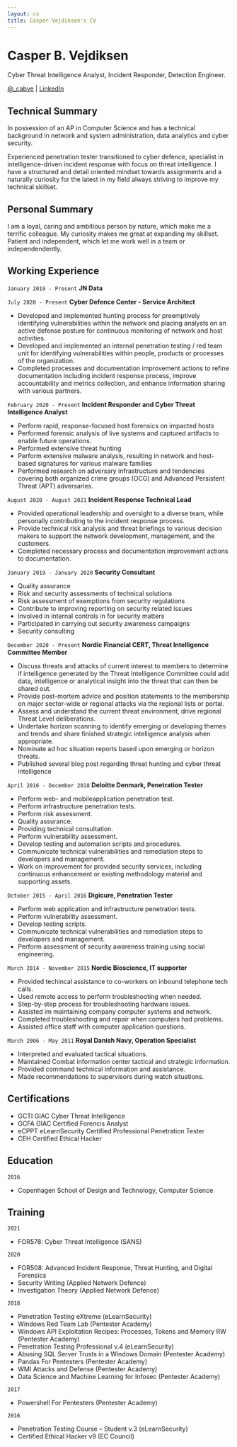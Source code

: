 ```yaml
---
layout: cv
title: Casper Vejdiksen's CV
---
```

# Casper B. Vejdiksen
Cyber Threat Intelligence Analyst, Incident Responder, Detection Engineer.

<div id="webaddress">
<a href="https://twitter.com/_cabve">@_cabve</a>
| <a href="https://www.linkedin.com/in/casper-cyber-defence-detection-response/">LinkedIn</a>
</div>

## Technical Summary

In possession of an AP in Computer Science and has a technical background in network and system administration, data analytics and cyber security. 

Experienced penetration tester transitioned to cyber defence, specialist in intelligence-driven incident response with focus on threat intelligence. I have a structured and detail oriented mindset towards assignments and a naturally curiosity for the latest in my field always striving to improve my technical skillset.

## Personal Summary

I am a loyal, caring and ambitious person by nature, which make me a terrific colleague. My curiosity makes me great at expanding my skillset. Patient and independent, which let me work well in a team or independendently.

## Working Experience

`January 2019 - Present`
__JN Data__

`July 2020 - Present`
__Cyber Defence Center - Service Architect__
- Developed and implemented hunting process for preemptively identifying vulnerabilities within the network and placing analysts on an active defense posture for continuous monitoring of network and host activities.
- Developed and implemented an internal penetration testing / red team unit for identifying vulnerabilities within people, products or processes of the organization.
- Completed processes and documentation improvement actions to refine documentation including incident response process, improve accountability and metrics collection, and enhance information sharing with various partners.

`February 2020 - Present`
__Incident Responder and Cyber Threat Intelligence Analyst__
- Perform rapid, response-focused host forensics on impacted hosts
- Performed forensic analysis of live systems and captured artifacts to enable future operations.
- Performed extensive threat hunting
- Perform extensive malware analysis, resulting in network and host-based signatures for various malware families
- Performed research on adversary infrastructure and tendencies covering both organized crime groups (OCG) and Advanced Persistent Threat (APT) adversaries.

`August 2020 - August 2021`
__Incident Response Technical Lead__
- Provided operational leadership and oversight to a diverse team, while personally contributing to the incident response process.
- Provide technical risk analysis and threat briefings to various decision makers to support the network development, management, and the customers.
- Completed necessary process and documentation improvement actions to documentation.

`January 2019 - January 2020`
__Security Consultant__
* Quality assurance
* Risk and security assessments of technical solutions
* Risk assessment of exemptions from security regulations
* Contribute to improving reporting on security related issues
* Involved in internal controls in for security matters
* Participated in carrying out security awareness campaigns
* Security consulting

`December 2020 - Present`
__Nordic Financial CERT, Threat Intelligence Committee Member__
* Discuss threats and attacks of current interest to members to determine if intelligence generated by the Threat Intelligence Committee could add data, intelligence or analytical insight into the threat that can then be shared out.
* Provide post-mortem advice and position statements to the membership on major sector-wide or regional attacks via the regional lists or portal.
* Assess and understand the current threat environment, drive regional Threat Level deliberations.
* Undertake horizon scanning to identify emerging or developing themes and trends and share finished strategic intelligence analysis when appropriate.
* Nominate ad hoc situation reports based upon emerging or horizon threats.
* Published several blog post regarding threat hunting and cyber threat intelligence

`April 2016 - December 2018`
__Deloitte Denmark, Penetration Tester__
* Perform web- and mobileapplication penetration test. 
* Perform infrastructure penetration tests. 
* Perform risk assessment. 
* Quality assurance. 
* Providing technical consultation. 
* Perform vulnerability assessment. 
* Develop testing and automation scripts and procedures. 
* Communicate technical vulnerabilities and remediation steps to developers and management. 
* Work on improvement for provided security services, including continuous enhancement or existing methodology material and supporting assets. 

`October 2015 - April 2016`
__Digicure, Penetration Tester__
* Perform web application and infrastructure penetration tests. 
* Perform vulnerability assessment. 
* Develop testing scripts. 
* Communicate technical vulnerabilities and remediation steps to developers and management. 
* Perform assessment of security awareness training using social engineering. 

`March 2014 - November 2015`
__Nordic Bioscience, IT supporter__
* Provided techincal assistance to co-workers on inbound telephone tech calls. 
* Used remote access to perform troubleshooting when needed. 
* Step-by-step process for troubleshooting hardware issues. 
* Assisted im maintaining company computer systems and network. 
* Completed troubleshooting and repair when computers had problems. 
* Assisted office staff with computer application questions. 

`March 2006 - May 2011`
__Royal Danish Navy, Operation Specialist__
* Interpreted and evaluated tactical situations. 
* Maintained Combat information center tactical and strategic information. 
* Provided command technical information and assistance. 
* Made recommendations to supervisors during watch situations.

## Certifications

- GCTI GIAC Cyber Threat Intelligence
- GCFA GIAC Certified Forencis Analyst
- eCPPT eLearnSecurity Certified Professional Penetration Tester
- CEH Certified Ethical Hacker 

## Education
`2016`
- Copenhagen School of Design and Technology, Computer Science

## Training

`2021`
- FOR578: Cyber Threat Intelligence (SANS)

`2020`
- FOR508: Advanced Incident Response, Threat Hunting, and Digital Forensics
- Security Writing (Applied Network Defence)
- Investigation Theory (Applied Network Defence)

`2018`
- Penetration Testing eXtreme (eLearnSecurity) 
- Windows Red Team Lab (Pentester Academy) 
- Windows API Exploitation Recipes: Processes, Tokens and Memory RW (Pentester Academy) 
- Penetration Testing Professional v.4 (eLearnSecurity) 
- Abusing SQL Server Trusts in a Windows Domain (Pentester Academy) 
- Pandas For Pentesters (Pentester Academy) 
- WMI Attacks and Defense (Pentester Academy) 
- Data Science and Machine Learning for Infosec (Pentester Academy) 

`2017`
- Powershell For Pentesters (Pentester Academy) 

`2016`
- Penetration Testing Course – Student v.3 (eLearnSecurity) 
- Certified Ethical Hacker v9 (EC Council)

<!-- ### Footer

Last updated: July 2021 -->


